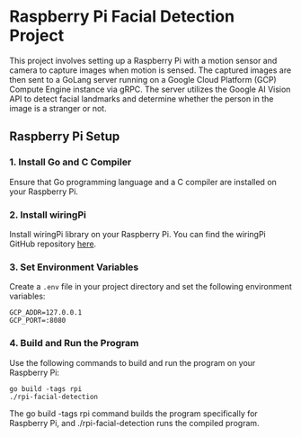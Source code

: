 # Raspberry Pi Facial Detection Project

This project involves setting up a Raspberry Pi with a motion sensor and camera to capture images when motion is sensed. The captured images are then sent to a GoLang server running on a Google Cloud Platform (GCP) Compute Engine instance via gRPC. The server utilizes the Google AI Vision API to detect facial landmarks and determine whether the person in the image is a stranger or not.

## Raspberry Pi Setup

### 1. Install Go and C Compiler

Ensure that Go programming language and a C compiler are installed on your Raspberry Pi.

### 2. Install wiringPi

Install wiringPi library on your Raspberry Pi. You can find the wiringPi GitHub repository [here](https://github.com/WiringPi/WiringPi).

### 3. Set Environment Variables

Create a `.env` file in your project directory and set the following environment variables:

```plaintext
GCP_ADDR=127.0.0.1
GCP_PORT=:8080
```

### 4. Build and Run the Program

Use the following commands to build and run the program on your Raspberry Pi:

```plaintext
go build -tags rpi
./rpi-facial-detection
```
The go build -tags rpi command builds the program specifically for Raspberry Pi, and ./rpi-facial-detection runs the compiled program.

